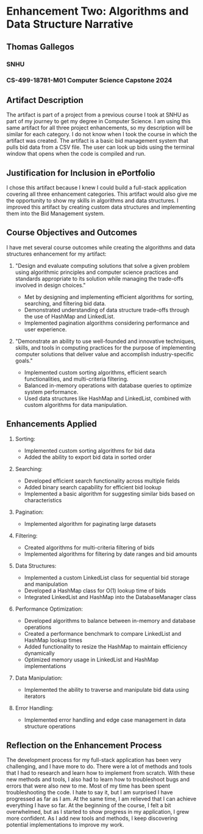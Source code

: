# Enhancement Two: Algorithms and Data Structure Narrative

## Thomas Gallegos
### SNHU
### CS-499-18781-M01 Computer Science Capstone 2024

## Artifact Description

The artifact is part of a project from a previous course I took at SNHU as part of my journey to get my degree in Computer Science. I am using this same artifact for all three project enhancements, so my description will be similar for each category. I do not know when I took the course in which the artifact was created. The artifact is a basic bid management system that pulls bid data from a CSV file. The user can look up bids using the terminal window that opens when the code is compiled and run.

## Justification for Inclusion in ePortfolio

I chose this artifact because I knew I could build a full-stack application covering all three enhancement categories. This artifact would also give me the opportunity to show my skills in algorithms and data structures. I improved this artifact by creating custom data structures and implementing them into the Bid Management system.

## Course Objectives and Outcomes

I have met several course outcomes while creating the algorithms and data structures enhancement for my artifact:

1. "Design and evaluate computing solutions that solve a given problem using algorithmic principles and computer science practices and standards appropriate to its solution while managing the trade-offs involved in design choices."
   - Met by designing and implementing efficient algorithms for sorting, searching, and filtering bid data.
   - Demonstrated understanding of data structure trade-offs through the use of HashMap and LinkedList.
   - Implemented pagination algorithms considering performance and user experience.

2. "Demonstrate an ability to use well-founded and innovative techniques, skills, and tools in computing practices for the purpose of implementing computer solutions that deliver value and accomplish industry-specific goals."
   - Implemented custom sorting algorithms, efficient search functionalities, and multi-criteria filtering.
   - Balanced in-memory operations with database queries to optimize system performance.
   - Used data structures like HashMap and LinkedList, combined with custom algorithms for data manipulation.

## Enhancements Applied

1. Sorting:
   - Implemented custom sorting algorithms for bid data
   - Added the ability to export bid data in sorted order

2. Searching:
   - Developed efficient search functionality across multiple fields
   - Added binary search capability for efficient bid lookup
   - Implemented a basic algorithm for suggesting similar bids based on characteristics

3. Pagination:
   - Implemented algorithm for paginating large datasets

4. Filtering:
   - Created algorithms for multi-criteria filtering of bids
   - Implemented algorithms for filtering by date ranges and bid amounts

5. Data Structures:
   - Implemented a custom LinkedList class for sequential bid storage and manipulation
   - Developed a HashMap class for O(1) lookup time of bids
   - Integrated LinkedList and HashMap into the DatabaseManager class

6. Performance Optimization:
   - Developed algorithms to balance between in-memory and database operations
   - Created a performance benchmark to compare LinkedList and HashMap lookup times
   - Added functionality to resize the HashMap to maintain efficiency dynamically
   - Optimized memory usage in LinkedList and HashMap implementations

7. Data Manipulation:
   - Implemented the ability to traverse and manipulate bid data using iterators

8. Error Handling:
   - Implemented error handling and edge case management in data structure operations

## Reflection on the Enhancement Process

The development process for my full-stack application has been very challenging, and I have more to do. There were a lot of methods and tools that I had to research and learn how to implement from scratch. With these new methods and tools, I also had to learn how to troubleshoot bugs and errors that were also new to me. Most of my time has been spent troubleshooting the code. I hate to say it, but I am surprised I have progressed as far as I am. At the same time, I am relieved that I can achieve everything I have so far. At the beginning of the course, I felt a bit overwhelmed, but as I started to show progress in my application, I grew more confident. As I add new tools and methods, I keep discovering potential implementations to improve my work.
